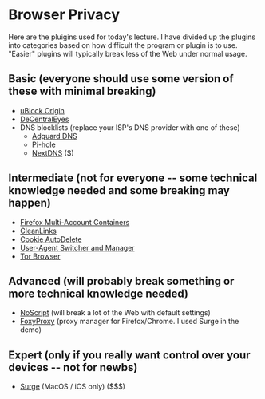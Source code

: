 # Browser Privacy

Here are the pluigins used for today's lecture. I have divided up the plugins into categories based on how difficult the program or plugin is to use. "Easier" plugins will typically break less of the Web under normal usage. 

Basic (everyone should use some version of these with minimal breaking)
---
- [uBlock Origin](https://github.com/gorhill/uBlock)
- [DeCentralEyes](https://git.synz.io/Synzvato/decentraleyes)
- DNS blocklists (replace your ISP's DNS provider with one of these)
	- [Adguard DNS](https://adguard-dns.io/en/welcome.html)
	- [Pi-hole](https://pi-hole.net)
	- [NextDNS](https://nextdns.io) ($)

Intermediate (not for everyone -- some technical knowledge needed and some breaking may happen)
---
- [Firefox Multi-Account Containers](https://addons.mozilla.org/en-US/firefox/addon/multi-account-containers)
- [CleanLinks](https://github.com/Cimbali/CleanLinks)
- [Cookie AutoDelete](https://github.com/Cookie-AutoDelete/Cookie-AutoDelete)
- [User-Agent Switcher and Manager](https://github.com/ray-lothian/UserAgent-Switcher)
- [Tor Browser](https://www.torproject.org)

Advanced (will probably break something or more technical knowledge needed)
---
- [NoScript](https://github.com/hackademix/noscript) (will break a lot of the Web with default settings)
- [FoxyProxy](https://github.com/foxyproxy/firefox-extension) (proxy manager for Firefox/Chrome. I used Surge in the demo)

Expert (only if you really want control over your devices -- not for newbs)
---
- [Surge](https://nssurge.com) (MacOS / iOS only) ($$$)

